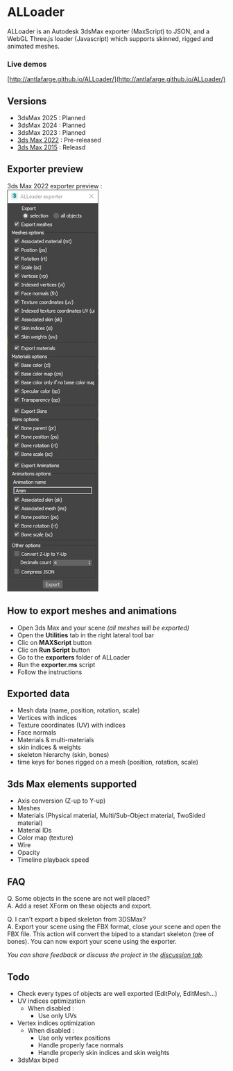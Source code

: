 # ALLoader  
ALLoader is an Autodesk 3dsMax exporter (MaxScript) to JSON, and a WebGL Three.js loader (Javascript) which supports skinned, rigged and animated meshes.

### Live demos
[http://antlafarge.github.io/ALLoader/](http://antlafarge.github.io/ALLoader/)

## Versions
- 3dsMax 2025 : Planned
- 3dsMax 2024 : Planned
- 3dsMax 2023 : Planned
- [3ds Max 2022](https://github.com/antlafarge/ALLoader/releases/tag/3dsmax2022) : Pre-released 
- [3ds Max 2015](https://github.com/antlafarge/ALLoader/releases/tag/3dsmax2015) : Releasd 

## Exporter preview
3ds Max 2022 exporter preview :  
![image](exporter-preview.png)

## How to export meshes and animations
- Open 3ds Max and your scene *(all meshes will be exported)*
- Open the **Utilities** tab in the right lateral tool bar
- Clic on **MAXScript** button
- Clic on **Run Script** button
- Go to the **exporters** folder of ALLoader
- Run the **exporter.ms** script
- Follow the instructions

## Exported data
- Mesh data (name, position, rotation, scale)
- Vertices with indices
- Texture coordinates (UV) with indices
- Face normals
- Materials & multi-materials
- skin indices & weights
- skeleton hierarchy (skin, bones)
- time keys for bones rigged on a mesh (position, rotation, scale)

## 3ds Max elements supported
- Axis conversion (Z-up to Y-up)
- Meshes
- Materials (Physical material, Multi/Sub-Object material, TwoSided material)
- Material IDs
- Color map (texture)
- Wire
- Opacity
- Timeline playback speed

## FAQ
Q. Some objects in the scene are not well placed?  
A. Add a reset XForm on these objects and export.  

Q. I can't export a biped skeleton from 3DSMax?  
A. Export your scene using the FBX format, close your scene and open the FBX file. This action will convert the biped to a standart skeleton (tree of bones). You can now export your scene using the exporter.  

_You can share feedback or discuss the project in the [discussion tab](https://github.com/antlafarge/ALLoader/discussions)._  

## Todo
- Check every types of objects are well exported (EditPoly, EditMesh...)
- UV indices optimization
    - When disabled :
        - Use only UVs
- Vertex indices optimization
    - When disabled :
        - Use only vertex positions
        - Handle properly face normals
        - Handle properly skin indices and skin weights
- 3dsMax biped
